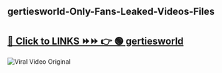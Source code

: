 
 ## gertiesworld-Only-Fans-Leaked-Videos-Files

# <h2><a href="https://mediaupload.pro?gertiesworld">🔗 Click to LINKS ⏩⏩ 👉 🟢 gertiesworld </a></h2>

<a href="https://mediaupload.pro?gertiesworld" rel="nofollow" data-target="animated-image.originalLink"><img src="https://i.ibb.co.com/xMMVF88/686577567.gif" alt="Viral Video Original" style="max-width: 100%; display: inline-block;" data-target="animated-image.originalImage"></a>
